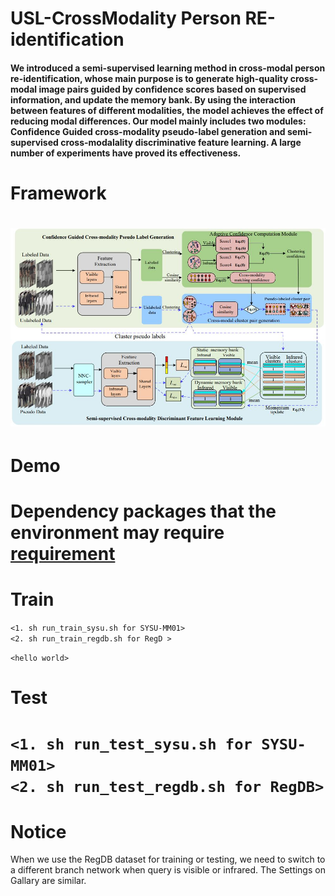 # USL-CrossModality Person RE-identification
#### We introduced a semi-supervised learning method in cross-modal person re-identification, whose main purpose is to generate high-quality cross-modal image pairs guided by confidence scores based on supervised information, and update the memory bank. By using the interaction between features of different modalities, the model achieves the effect of reducing modal differences. Our model mainly includes two modules: Confidence Guided cross-modality pseudo-label generation and semi-supervised cross-modalality discriminative feature learning. A large number of experiments have proved its effectiveness.

# Framework
![fig.JPEG](./fig1.JPEG)
=======================
# Demo
Dependency packages that the environment may require
[requirement](./requirement.txt)
==============================================
# Train
`<1. sh run_train_sysu.sh for SYSU-MM01>`  
`<2. sh run_train_regdb.sh for RegD >`  

`<hello world>`  

# Test 
`<1. sh run_test_sysu.sh for SYSU-MM01>`  
`<2. sh run_test_regdb.sh for RegDB>`  
==============================================
# Notice 
When we use the RegDB dataset for training or testing, we need to switch to a different branch network when query is visible or infrared. The Settings on Gallary are similar.
